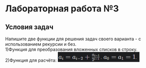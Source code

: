 # Лабораторная работа №3
## Условия задач
Напишите две функции для решения задач своего варианта - с использованием рекурсии и без.\
1)Функция для преобразования вложенных списков в строку.\
2)Функция для расчёта:
![](image.png)
##
